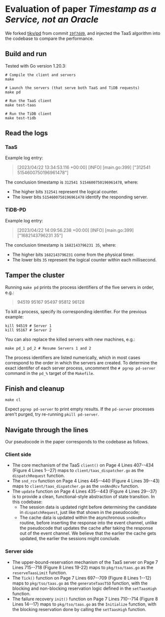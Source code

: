 # Evaluation of paper _Timestamp as a Service, not an Oracle_

We forked [tikv/pd](https://github.com/tikv/pd) from commit [`19f7dd9`](https://github.com/tikv/pd/commit/19f7dd98b087a7435fd63d8f38752ee1b3992cbb),
and injected the TaaS algorithm into the codebase to compare the performance.

## Build and run
Tested with Go version 1.20.3:
```shell
# Compile the client and servers
make

# Launch the servers (that serve both TaaS and TiDB requests)
make pd

# Run the TaaS client
make test-taas

# Run the TiDB client
make test-tidb
```

## Read the logs
### TaaS
Example log entry:
> [2023/04/22 13:34:53.116 +00:00] [INFO] [main.go:399] ["312541 5154600750196961478"]

The conclusion timestamp is `312541 5154600750196961478`, where:
- The higher bits `312541` represent the logical counter.
- The lower bits `5154600750196961478` identify the responding server.

### TiDB-PD
Example log entry:
> [2023/04/22 14:09:56.238 +00:00] [INFO] [main.go:399] ["1682143796231 35"]

The conclusion timestamp is `1682143796231 35`, where:
- The higher bits `1682143796231` come from the physical timer.
- The lower bits `35` represent the logical counter within each millisecond.

## Tamper the cluster
Running `make pd` prints the process identifiers of the five servers in order, e.g.:
> 94519
95167
95497
95812
96128

To kill a process, specify its corresponding identifier.  For the previous example:
```shell
kill 94519 # Server 1
kill 95167 # Server 2
```

You can also replace the killed servers with new machines, e.g.:
```shell
make pd_1 pd_2 # Resume Servers 1 and 2
```

The process identifiers are listed numerically, which in most cases correspond
to the order in which the servers are created.  To determine the exact identifer
of each server process, uncomment the `# pgrep pd-server` command in the `pd_%`
target of the `Makefile`.

## Finish and cleanup
```shell
make cl
```
Expect `pgrep pd-server` to print empty results.
If the `pd-server` processes aren't purged, try re-running `pkill pd-server`.

## Navigate through the lines
Our pseudocode in the paper corresponds to the codebase as follows.

### Client side
- The core mechanism of the TaaS `client()` on Page 4 Lines 407--434 (Figure 4 Lines 1--27)
  maps to `client/taas_dispatcher.go` as the `dispatchRequest` function.
- The `snd_rcv` function on Page 4 Lines 445--440 (Figure 4 Lines 39--43)
  maps to `client/taas_dispatcher.go` as the `sndAndRcv` function.
- The `update` function on Page 4 Lines 435--443 (Figure 4 Lines 29--37)
  is to provide a clean, functional-style abstraction of state transition.
  In this codebase:
  + The session data is updated right before determining the candidate in `dispatchRequest`,
    just like that shown in the pseudocode;
  + The cache data is updated within the asynchronous `sndAndRcv` routine,
    before inserting the response into the event channel,
    unlike the pseudocode that updates the cache after taking the response out of the event channel.
    We believe that the earlier the cache gets updated, the earlier the sessions might conclude.

### Server side
- The upper-bound-reservation mechanism of the TaaS server on Page 7 Lines 715--718 (Figure 8 Lines 19-22)
  maps to `pkg/tso/taas.go` as the `reserveTaasLimit` function.
- The `Tick()` function on Page 7 Lines 697--709 (Figure 8 Lines 1--12)
  maps to `pkg/tso/taas.go` as the `generateTaasTSO` function,
  with the blocking and non-blocking reservation logic defined in the `setTaasHigh` function.
- The failure recovery `init()` function on Page 7 Lines 710--714 (Figure 8 Lines 14--17)
  maps to `pkg/tso/taas.go` as the `Initialize` function,
  with the blocking reservation done by calling the `setTaasHigh` function.
